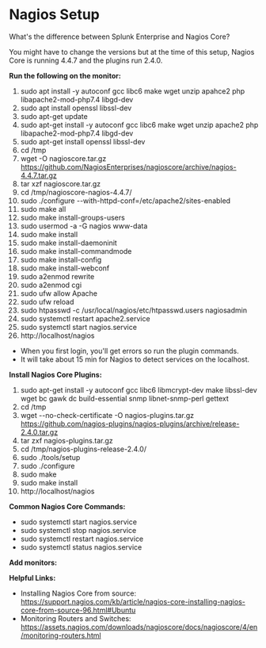 # Nagios Setup

What's the difference between Splunk Enterprise and Nagios Core? 


You might have to change the versions but at the time of this setup, Nagios Core is running 4.4.7 and the plugins run 2.4.0.

**Run the following on the monitor:**
1. sudo apt install -y autoconf gcc libc6 make wget unzip apahce2 php libapache2-mod-php7.4 libgd-dev
2. sudo apt install openssl libssl-dev
3. sudo apt-get update
4. sudo apt-get install -y autoconf gcc libc6 make wget unzip apache2 php libapache2-mod-php7.4 libgd-dev
5. sudo apt-get install openssl libssl-dev
6. cd /tmp
7. wget -O nagioscore.tar.gz https://github.com/NagiosEnterprises/nagioscore/archive/nagios-4.4.7.tar.gz
8. tar xzf nagioscore.tar.gz
9. cd /tmp/nagioscore-nagios-4.4.7/
10. sudo ./configure --with-httpd-conf=/etc/apache2/sites-enabled
11. sudo make all
12. sudo make install-groups-users
13. sudo usermod -a -G nagios www-data
14. sudo make install
15. sudo make install-daemoninit
16. sudo make install-commandmode
17. sudo make install-config
18. sudo make install-webconf
19. sudo a2enmod rewrite
20. sudo a2enmod cgi
21. sudo ufw allow Apache
22. sudo ufw reload
23. sudo htpasswd -c /usr/local/nagios/etc/htpasswd.users nagiosadmin
24. sudo systemctl restart apache2.service
25. sudo systemctl start nagios.service
26. http://localhost/nagios
- When you first login, you'll get errors so run the plugin commands. 
- It will take about 15 min for Nagios to detect services on the localhost. 

**Install Nagios Core Plugins:**
1. sudo apt-get install -y autoconf gcc libc6 libmcrypt-dev make libssl-dev wget bc gawk dc build-essential snmp libnet-snmp-perl gettext
2. cd /tmp
3. wget --no-check-certificate -O nagios-plugins.tar.gz https://github.com/nagios-plugins/nagios-plugins/archive/release-2.4.0.tar.gz
4. tar zxf nagios-plugins.tar.gz
5. cd /tmp/nagios-plugins-release-2.4.0/
6. sudo ./tools/setup
7. sudo ./configure
8. sudo make
9. sudo make install
10. http://localhost/nagios


**Common Nagios Core Commands:**
- sudo systemctl start nagios.service
- sudo systemctl stop nagios.service
- sudo systemctl restart nagios.service
- sudo systemctl status nagios.service

**Add monitors:**



**Helpful Links:**
- Installing Nagios Core from source: https://support.nagios.com/kb/article/nagios-core-installing-nagios-core-from-source-96.html#Ubuntu
- Monitoring Routers and Switches: https://assets.nagios.com/downloads/nagioscore/docs/nagioscore/4/en/monitoring-routers.html
